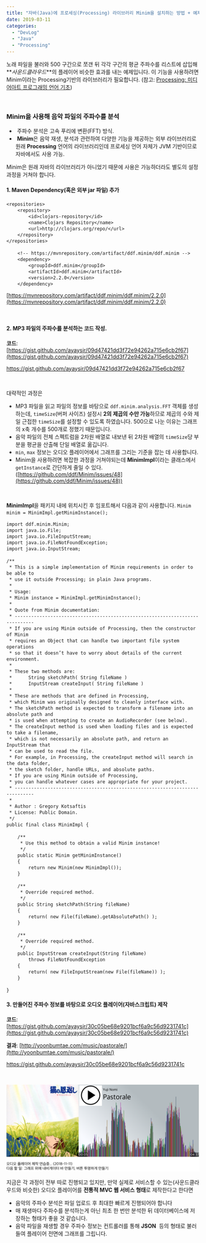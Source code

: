 ```yaml
---
title: "자바(Java)에 프로세싱(Processing) 라이브러리 Minim을 설치하는 방법 + 예제: 주파수 그래프가 있는 오디오 플레이어"
date: 2019-03-11
categories: 
  - "DevLog"
  - "Java"
  - "Processing"
---
```


노래 파일을 불러와 500 구간으로 쪼갠 뒤 각각 구간의 평균 주파수를 리스트에 삽입해 **_사운드클라우드_**의 플레이어 비슷한 효과를 내는 예제입니다. 이 기능을 사용하려면 Minim이라는 Processing기반의 라이브러리가 필요합니다. (참고: [Processing: 미디어아트 프로그래밍 언어 기초](http://yoonbumtae.com/?p=500))

 

### Minim을 사용해 음악 파일의 주파수를 분석

-  주파수 분석은 고속 푸리에 변환(FFT) 방식.
-  **Minim**은 음악 재생, 분석과 관련하여 다양한 기능을 제공하는 외부 라이브러리로 원래 **Processing** 언어의 라이브러리인데 프로세싱 언어 자체가 JVM 기반이므로 자바에서도 사용 가능.

Minim은 원래 자바의 라이브러리가 아니었기 때문에 사용은 가능하더라도 별도의 설정 과정을 거쳐야 합니다.

#### 1\. Maven Dependency(혹은 외부 jar 파일) 추가

```
<repositories>
    <repository>
        <id>clojars-repository</id>
        <name>Clojars Repository</name>
        <url>http://clojars.org/repo/</url>
    </repository>
</repositories>
 
    <!-- https://mvnrepository.com/artifact/ddf.minim/ddf.minim -->
    <dependency>
        <groupId>ddf.minim</groupId>
        <artifactId>ddf.minim</artifactId>
        <version>2.2.0</version>
    </dependency>
```

[https://mvnrepository.com/artifact/ddf.minim/ddf.minim/2.2.0](https://mvnrepository.com/artifact/ddf.minim/ddf.minim/2.2.0)

 

#### 2\. MP3 파일의 주파수를 분석하는 코드 작성.

**코드**: [https://gist.github.com/ayaysir/09d47421dd3f72e94262a715e6cb2f67](https://gist.github.com/ayaysir/09d47421dd3f72e94262a715e6cb2f67)

https://gist.github.com/ayaysir/09d47421dd3f72e94262a715e6cb2f67

 

대략적인 과정은

- MP3 파일을 읽고 파일의 정보를 바탕으로 `ddf.minim.analysis.FFT` 객체를 생성하는데, `timeSize`(버퍼 사이즈) 설정시 **2의 제곱의 수만 가능**하므로 제곱의 수와 제일 근접한 `timeSize`를 설정할 수 있도록 하였습니다. 500으로 나눈 이유는 그래프의 x축 개수를 500개로 정했기 때문입니다.
- 음악 파일의 전체 스펙트럼을 2차원 배열로 내보낸 뒤 2차원 배열의 `timeSize`당 부분을 평균을 산출해 단일 배열로 옮깁니다.
- `min`, `max` 정보는 오디오 플레이어에서 그래프를 그리는 기준을 잡는 데 사용합니다.
- Minim을 사용하려면 복잡한 과정을 거쳐야되는데 **MinimImpl**이라는 클래스에서 `getInstance`로 간단하게 줄일 수 있다. ([https://github.com/ddf/Minim/issues/48](https://github.com/ddf/Minim/issues/48))

 

**MinimImpl**을 패키지 내에 위치시킨 후 임포트해서 다음과 같이 사용합니다. `Minim minim = MinimImpl.getMinimInstance();`

```
import ddf.minim.Minim;
import java.io.File;
import java.io.FileInputStream;
import java.io.FileNotFoundException;
import java.io.InputStream;

/**
 * This is a simple implementation of Minim requirements in order to be able to
 * use it outside Processing; in plain Java programs.
 *
 * Usage:
 * Minim instance = MinimImpl.getMinimInstance();
 *
 * Quote from Minim documentation:
 * -----------------------------------------------------------------------------
 * If you are using Minim outside of Processing, then the constructor of Minim
 * requires an Object that can handle two important file system operations
 * so that it doesn’t have to worry about details of the current environment.
 *
 * These two methods are:
 *      String sketchPath( String fileName )
 *      InputStream createInput( String fileName )
 *
 * These are methods that are defined in Processing,
 * which Minim was originally designed to cleanly interface with.
 * The sketchPath method is expected to transform a filename into an absolute path and
 * is used when attempting to create an AudioRecorder (see below).
 * The createInput method is used when loading files and is expected to take a filename,
 * which is not necessarily an absolute path, and return an InputStream that
 * can be used to read the file.
 * For example, in Processing, the createInput method will search in the data folder,
 * the sketch folder, handle URLs, and absolute paths.
 * If you are using Minim outside of Processing,
 * you can handle whatever cases are appropriate for your project.
 * -----------------------------------------------------------------------------
 *
 * Author : Gregory Kotsaftis
 * License: Public Domain.
 */
public final class MinimImpl {

    /**
     * Use this method to obtain a valid Minim instance!
     */
    public static Minim getMinimInstance()
    {
        return new Minim(new MinimImpl());
    }

    /**
     * Override required method.
     */
    public String sketchPath(String fileName)
    {
        return( new File(fileName).getAbsolutePath() );
    }

    /**
     * Override required method.
     */
    public InputStream createInput(String fileName)
        throws FileNotFoundException
    {
        return( new FileInputStream(new File(fileName)) );
    }

}
```

#### 3\. 만들어진 주파수 정보를 바탕으로 오디오 플레이어(자바스크립트) 제작

**코드**: [https://gist.github.com/ayaysir/30c05be68e9201bcf6a9c56d9231741c](https://gist.github.com/ayaysir/30c05be68e9201bcf6a9c56d9231741c)

**결과**: [http://yoonbumtae.com/music/pastorale/](http://yoonbumtae.com/music/pastorale/)

https://gist.github.com/ayaysir/30c05be68e9201bcf6a9c56d9231741c

 

 ![](/assets/img/wp-content/uploads/2019/03/스크린샷_2018-11-11_오후_10.32.56.png)

지금은 각 과정이 전부 따로 진행되고 있지만, 만약 실제로 서비스할 수 있는(사운드클라우드와 비슷한) 오디오 플레이어를 **전통적 MVC 웹 서비스 형태**로 제작한다고 한다면

- 음악의 주파수 분석은 파일 업로드 후 최대한 빠르게 진행되어야 합니다
- 매 재생마다 주파수를 분석하는게 아닌 최초 한 번만 분석한 뒤 데이터베이스에 저장하는 형태가 좋을 것 같습니다.
- 음악 파일을 재생할 경우 주파수 정보는 컨트롤러를 통해 **JSON**  등의 형태로 불러들여 플레이어 전면에 그래프를 그립니다.

